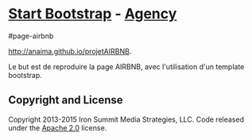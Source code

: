 # [Start Bootstrap](http://startbootstrap.com/) - [Agency](http://startbootstrap.com/template-overviews/agency/)

#page-airbnb

 http://anaima.github.io/projetAIRBNB. 
 
 Le but est de reproduire la page AIRBNB, avec l'utilisation d'un template bootstrap.




## Copyright and License

Copyright 2013-2015 Iron Summit Media Strategies, LLC. Code released under the [Apache 2.0](https://github.com/IronSummitMedia/startbootstrap-agency/blob/gh-pages/LICENSE) license.
